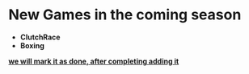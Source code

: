# New Games in the coming season 
- **ClutchRace**
- **Boxing**


<u>**we will mark it as done, after completing adding it**<u>


